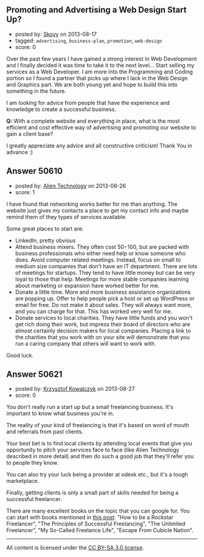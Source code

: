 ## Promoting and Advertising a Web Design Start Up?

- posted by: [Skovy](https://stackexchange.com/users/-1/27464-skovy) on 2013-08-17
- tagged: `advertising`, `business-plan`, `promotion`, `web-design`
- score: 0

Over the past few years I have gained a strong interest in Web Development and I finally decided it was time to take it to the next level... Start selling my services as a Web Developer. I am more into the Programming and Coding portion so I found a partner that picks up where I lack in the Web Design and Graphics part. We are both young yet and hope to build this into something in the future.

I am looking for advice from people that have the experience and knowledge to create a successful business.

**Q:** With a complete website and everything in place, what is the most efficient and cost effective way of advertising and promoting our website to gain a client base?

I greatly appreciate any advice and all constructive criticism! Thank You in advance :)


## Answer 50610

- posted by: [Alien Technology](https://stackexchange.com/users/-1/27598-alien-technology) on 2013-08-26
- score: 1

I have found that networking works better for me than anything.  The website just gives my contacts a place to get my contact info and maybe remind them of they types of services available.

Some great places to start are:

 - LinkedIn, pretty obvious
 - Attend business mixers.  They often cost $50-$100, but are packed with business professionals who either need help or know someone who does.  Avoid computer related meetings.  Instead, focus on small to medium size companies that don't have an IT department.  There are lots of meetings for startups.  They tend to have little money but can be very loyal to those that help.  Meetings for more stable companies learning about marketing or expansion have worked better for me.
 - Donate a little time.  More and more business assistance organizations are popping up.  Offer to help people pick a host or set up WordPress or email for free.  Do not make it about sales. They will always want more, and you can charge for that.  This has worked very well for me.
 - Donate services to local charities.  They have little funds and you won't get rich doing their work, but impress their board of directors who are almost certainly decision makers for local companies. Placing a link to the charities that you work with on your site will demonstrate that you run a caring company that others will want to work with. 

Good luck.



## Answer 50621

- posted by: [Krzysztof Kowalczyk](https://stackexchange.com/users/-1/3945-krzysztof-kowalczyk) on 2013-08-27
- score: 0

<p>You don't really run a start up but a small freelancing business. It's important to know what business you're in.</p>

<p>The reality of your kind of freelancing is that it's based on word of mouth and referrals from  past clients. </p>

<p>Your best bet is to find local clients by attending local events that give you opportunity to pitch your services face to face (like Alien Technology described in more detail) and then do such a good job that they'll refer you to people they know.</p>

<p>You can also try your luck being a provider at odesk etc., but it's a tough marketplace.</p>

<p>Finally, getting clients is only a small part of skills needed for being a successful freelancer. </p>

<p>There are many excellent books on the topic that you can google for. You can start with books mentioned in <a href="http://freelanceswitch.com/freelancing-essentials/the-best-books-for-freelancers/" rel="nofollow">this post</a>: "How to be a Rockstar Freelancer", "The Principles of Successful Freelancing", "The Unlimited Freelancer", "My So-Called Freelance Life", "Escape From Cubicle Nation".</p>




---

All content is licensed under the [CC BY-SA 3.0 license](https://creativecommons.org/licenses/by-sa/3.0/).
